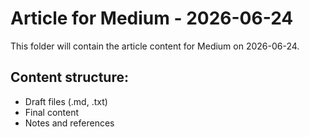 # Article for Medium - 2026-06-24

This folder will contain the article content for Medium on 2026-06-24.

## Content structure:
- Draft files (.md, .txt)
- Final content
- Notes and references
